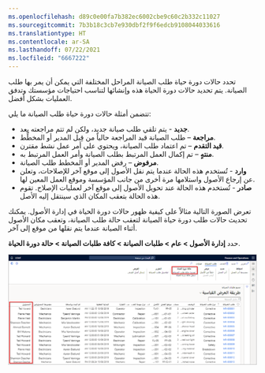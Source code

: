 ```yaml
---
ms.openlocfilehash: d89c0e00fa7b382ec6002cbe9c60c2b332c11027
ms.sourcegitcommit: 7b3b18c3cb7e930dbf2f9f6edcb9108044033616
ms.translationtype: HT
ms.contentlocale: ar-SA
ms.lasthandoff: 07/22/2021
ms.locfileid: "6667222"
---
```

تحدد حالات دورة حياة طلب الصيانة المراحل المختلفة التي يمكن أن يمر بها طلب الصيانة. يتم تحديد حالات دورة الحياة هذه وإنشائها لتناسب احتياجات مؤسستك وتدفق العمليات بشكل أفضل. 

تتضمن أمثلة حالات دورة حياة طلب الصيانة ما يلي:

- **جديد** - يتم تلقي طلب صيانة جديد، ولكن لم تتم مراجعته بعد.
- **مراجعة** – طلب الصيانة قيد المراجعة حالياً من قِبل المدير أو المخطِّط.
- **قيد التقدم** – تم اعتماد طلب الصيانة، ويحتوي على أمر عمل نشط مقترن.
- **منتهٍ** – تم إكمال العمل المرتبط بطلب الصيانة وأمر العمل المرتبط به.
- **مرفوض** – رفض المدير أو المخطط طلب الصيانة.
- **وارد** - تُستخدم هذه الحالة عندما يتم نقل الأصول إلى موقع آخر للإصلاحات، وتعلن عن إرجاع الأصول واستلامها مرة أخرى من جانب المؤسسة وموقع العمل المعين لها.
- **صادر** - تُستخدم هذه الحالة عند تحويل الأصول إلى موقع آخر لعمليات الإصلاح. تقوم هذه الحالة بتعقب المكان الذي سينتقل إليه الأصل.

تعرض الصورة التالية مثالاً على كيفية ظهور حالات دورة الحياة في إدارة الأصول. يمكنك تحديث حالات طلب دورة حياة الصيانة لتعقب حالة طلب الصيانة، وتعقب مكان الأصول أثناء الصيانة عندما يتم نقلها من موقع إلى آخر. 

حدد **إدارة الأصول > عام > طلبات الصيانة > كافة طلبات الصيانة > حالة دورة الحياة**.

[![لقطة شاشة تبرز حالة دورة الحياة في الصفحة "كافة طلبات الصيانة".](../media/maintenance-req-lifecycle-state-ssm.png)](../media/maintenance-req-lifecycle-state-ssm.png#lightbox)



